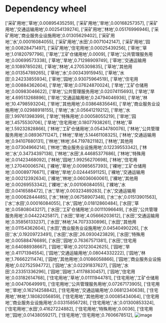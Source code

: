 Dependency wheel
===

['采矿用地','草地',0.00895435259],
['采矿用地','旱地',0.00168257357],
['采矿用地','交通运输用地',0.00254139274],
['采矿用地','林地',0.05176996946],
['采矿用地','商业服务业设施用地',0.01305629402],
['采矿用地','水',0.00016084055],
['采矿用地','水田',0.0071042147],
['采矿用地','园地',0.00828471497],
['采矿用地','住宅用地',0.00025439256],
['草地','草地',1.01820797796],
['草地','工矿仓储用地',0.0009],
['草地','公共管理服务用地',0.00699573338],
['草地','旱地',0.71298909749],
['草地','交通运输用地',0.1089785028],
['草地','林地',4.2705309835],
['草地','其他用地',0.01354789265],
['草地','水',0.00343915945],
['草地','水田',0.24233855934],
['草地','园地',0.93075964519],
['草地','住宅用地',0.00884362604],
['旱地','草地',0.07624870024],
['旱地','工矿仓储用地',0.00983046622],
['旱地','公共管理服务用地',0.02074115693],
['旱地','旱地',4.69513268896],
['旱地','交通运输用地',0.24794046936],
['旱地','林地',10.4798593204],
['旱地','其他用地',0.03864835646],
['旱地','商业服务业设施用地',0.02988918155],
['旱地','水',0.05641219212],
['旱地','水田',1.99761398399],
['旱地','特殊用地',0.00058055219],
['旱地','园地',1.4575530706],
['旱地','住宅用地',0.18077938261],
['林地','草地',1.59232828866],
['林地','工矿仓储用地',0.05434780076],
['林地','公共管理服务用地',0.08936711247],
['林地','旱地',5.14461108325],
['林地','交通运输用地',0.94107680131],
['林地','林地',64.7197821182],
['林地','其他用地',0.07304966214],
['林地','商业服务业设施用地',0.12239553342],
['林地','水',0.34734397138],
['林地','水田',8.44685377686],
['林地','特殊用地',0.01423468092],
['林地','园地',1.99256270698],
['林地','住宅用地',1.27040006574],
['裸地','草地',0.00985657393],
['裸地','工矿仓储用地',0.00089776671],
['裸地','旱地',0.02444591125],
['裸地','交通运输用地',0.00212392634],
['裸地','林地',0.06036060061],
['裸地','其他用地',0.00269553342],
['裸地','水',0.00106084055],
['裸地','水田',0.0416588472],
['水','旱地',0.00323489283],
['水','交通运输用地',0.00062844485],
['水','林地',0.06758907348],
['水','水',0.01513901563],
['水','水田',0.00016084055],
['水','园地',0.01812860484],
['水田','草地',0.05808043217],
['水田','工矿仓储用地',0.00111096649],
['水田','公共管理服务用地',0.04422425817],
['水田','旱地',4.05666203612],
['水田','交通运输用地',0.35856133237],
['水田','林地',14.7073330896],
['水田','其他用地',0.01154362604],
['水田','商业服务业设施用地',0.04540490226],
['水田','水',0.19209723491],
['水田','水田',26.0930423829],
['水田','特殊用地',0.00588476689],
['水田','园地',0.76367571381],
['水田','住宅用地',0.64088938667],
['园地','草地',0.20123042625],
['园地','旱地',0.41171394554],
['园地','交通运输用地',0.08044332222],
['园地','林地',1.76662211474],
['园地','其他用地',0.01086058866],
['园地','商业服务业设施用地',0.02752594772],
['园地','水',0.02291837627],
['园地','水田',0.23351336296],
['园地','园地',1.41178830457],
['园地','住宅用地',0.03182614768],
['住宅用地','草地',0.01111944781],
['住宅用地','工矿仓储用地',0.00470649991],
['住宅用地','公共管理服务用地',0.07267173905],
['住宅用地','旱地',0.16214258842],
['住宅用地','交通运输用地',0.06812340638],
['住宅用地','林地',1.18082056859],
['住宅用地','其他用地',0.00085434064],
['住宅用地','商业服务业设施用地',0.03315856728],
['住宅用地','水',0.01300853324],
['住宅用地','水田',0.41627224882],
['住宅用地','特殊用地',0.0036],
['住宅用地','园地',0.01438059217],
['住宅用地','住宅用地',0.7606678512],
![image](https://github.com/user-attachments/assets/974562fe-5f39-4d71-8560-3dfef5fbbcff)
